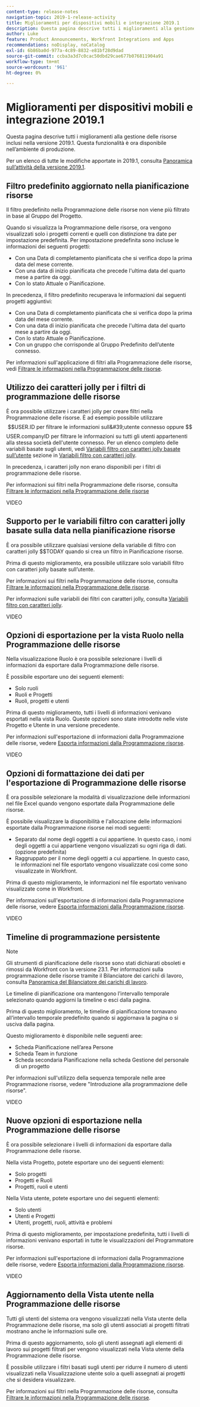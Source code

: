 ```yaml
---
content-type: release-notes
navigation-topic: 2019-1-release-activity
title: Miglioramenti per dispositivi mobili e integrazione 2019.1
description: Questa pagina descrive tutti i miglioramenti alla gestione delle risorse inclusi nella versione 2019.1. Questa funzionalità è ora disponibile nell’ambiente di produzione.
author: Luke
feature: Product Announcements, Workfront Integrations and Apps
recommendations: noDisplay, noCatalog
exl-id: 6b86ba0d-977a-4c89-8832-e81bf28d9dad
source-git-commit: ccba3a3d7c0cac50dbd29cae677b076811904a91
workflow-type: tm+mt
source-wordcount: '961'
ht-degree: 0%

---
```


# Miglioramenti per dispositivi mobili e integrazione 2019.1

Questa pagina descrive tutti i miglioramenti alla gestione delle risorse inclusi nella versione 2019.1. Questa funzionalità è ora disponibile nell’ambiente di produzione.

Per un elenco di tutte le modifiche apportate in 2019.1, consulta [Panoramica sull’attività della versione 2019.1](../../../../product-announcements/product-releases/quarterly-release-archive/2019.1-release-activity/2019.1-release-activity-overview.md).

## Filtro predefinito aggiornato nella pianificazione risorse

Il filtro predefinito nella Programmazione delle risorse non viene più filtrato in base al Gruppo del Progetto.

Quando si visualizza la Programmazione delle risorse, ora vengono visualizzati solo i progetti correnti e quelli con distinzione tra date per impostazione predefinita. Per impostazione predefinita sono incluse le informazioni dei seguenti progetti:

* Con una Data di completamento pianificata che si verifica dopo la prima data del mese corrente.
* Con una data di inizio pianificata che precede l&#39;ultima data del quarto mese a partire da oggi.
* Con lo stato Attuale o Pianificazione.

In precedenza, il filtro predefinito recuperava le informazioni dai seguenti progetti aggiuntivi:

* Con una Data di completamento pianificata che si verifica dopo la prima data del mese corrente.
* Con una data di inizio pianificata che precede l&#39;ultima data del quarto mese a partire da oggi.
* Con lo stato Attuale o Pianificazione.
* Con un gruppo che corrisponde al Gruppo Predefinito dell’utente connesso.

Per informazioni sull&#39;applicazione di filtri alla Programmazione delle risorse, vedi [Filtrare le informazioni nella Programmazione delle risorse](../../../../resource-mgmt/resource-planning/filter-resource-planner.md).

## Utilizzo dei caratteri jolly per i filtri di programmazione delle risorse

È ora possibile utilizzare i caratteri jolly per creare filtri nella Programmazione delle risorse. È ad esempio possibile utilizzare $$USER.ID per filtrare le informazioni sull&#39;utente connesso oppure $$USER.companyID per filtrare le informazioni su tutti gli utenti appartenenti alla stessa società dell&#39;utente connesso. Per un elenco completo delle variabili basate sugli utenti, vedi [Variabili filtro con caratteri jolly basate sull’utente](../../../../reports-and-dashboards/reports/reporting-elements/understand-wildcard-filter-variables.md#user-based-variables) sezione in [Variabili filtro con caratteri jolly](../../../../reports-and-dashboards/reports/reporting-elements/understand-wildcard-filter-variables.md).

In precedenza, i caratteri jolly non erano disponibili per i filtri di programmazione delle risorse.

Per informazioni sui filtri nella Programmazione delle risorse, consulta [Filtrare le informazioni nella Programmazione delle risorse](../../../../resource-mgmt/resource-planning/filter-resource-planner.md)

VIDEO

## Supporto per le variabili filtro con caratteri jolly basate sulla data nella pianificazione risorse

È ora possibile utilizzare qualsiasi versione della variabile di filtro con caratteri jolly $$TODAY quando si crea un filtro in Pianificazione risorse.

Prima di questo miglioramento, era possibile utilizzare solo variabili filtro con caratteri jolly basate sull’utente.

Per informazioni sui filtri nella Programmazione delle risorse, consulta [Filtrare le informazioni nella Programmazione delle risorse](../../../../resource-mgmt/resource-planning/filter-resource-planner.md).

Per informazioni sulle variabili dei filtri con caratteri jolly, consulta [Variabili filtro con caratteri jolly](../../../../reports-and-dashboards/reports/reporting-elements/understand-wildcard-filter-variables.md).

VIDEO

## Opzioni di esportazione per la vista Ruolo nella Programmazione delle risorse

Nella visualizzazione Ruolo è ora possibile selezionare i livelli di informazioni da esportare dalla Programmazione delle risorse.

È possibile esportare uno dei seguenti elementi:

* Solo ruoli
* Ruoli e Progetti
* Ruoli, progetti e utenti

Prima di questo miglioramento, tutti i livelli di informazioni venivano esportati nella vista Ruolo. Queste opzioni sono state introdotte nelle viste Progetto e Utente in una versione precedente.

Per informazioni sull&#39;esportazione di informazioni dalla Programmazione delle risorse, vedere [Esporta informazioni dalla Programmazione risorse](../../../../resource-mgmt/resource-planning/export-resource-planner.md).

VIDEO

## Opzioni di formattazione dei dati per l&#39;esportazione di Programmazione delle risorse

È ora possibile selezionare la modalità di visualizzazione delle informazioni nel file Excel quando vengono esportate dalla Programmazione delle risorse.

È possibile visualizzare la disponibilità e l&#39;allocazione delle informazioni esportate dalla Programmazione risorse nei modi seguenti:

* Separato dal nome degli oggetti a cui appartiene. In questo caso, i nomi degli oggetti a cui appartiene vengono visualizzati su ogni riga di dati. (opzione predefinita)
* Raggruppato per il nome degli oggetti a cui appartiene. In questo caso, le informazioni nel file esportato vengono visualizzate così come sono visualizzate in Workfront.

Prima di questo miglioramento, le informazioni nel file esportato venivano visualizzate come in Workfront.

Per informazioni sull&#39;esportazione di informazioni dalla Programmazione delle risorse, vedere [Esporta informazioni dalla Programmazione risorse](../../../../resource-mgmt/resource-planning/export-resource-planner.md).

VIDEO

## Timeline di programmazione persistente

>[!NOTE]
>
>Gli strumenti di pianificazione delle risorse sono stati dichiarati obsoleti e rimossi da Workfront con la versione 23.1. Per informazioni sulla programmazione delle risorse tramite il Bilanciatore dei carichi di lavoro, consulta [Panoramica del Bilanciatore dei carichi di lavoro](../../../../resource-mgmt/workload-balancer/overview-workload-balancer.md).

Le timeline di pianificazione ora mantengono l’intervallo temporale selezionato quando aggiorni la timeline o esci dalla pagina.

Prima di questo miglioramento, le timeline di pianificazione tornavano all’intervallo temporale predefinito quando si aggiornava la pagina o si usciva dalla pagina.

Questo miglioramento è disponibile nelle seguenti aree:

* Scheda Pianificazione nell’area Persone
* Scheda Team in funzione
* Scheda secondaria Pianificazione nella scheda Gestione del personale di un progetto

Per informazioni sull&#39;utilizzo della sequenza temporale nelle aree Programmazione risorse, vedere &quot;Introduzione alla programmazione delle risorse&quot;.

VIDEO

## Nuove opzioni di esportazione nella Programmazione delle risorse

È ora possibile selezionare i livelli di informazioni da esportare dalla Programmazione delle risorse.

Nella vista Progetto, potete esportare uno dei seguenti elementi:

* Solo progetti
* Progetti e Ruoli
* Progetti, ruoli e utenti

Nella Vista utente, potete esportare uno dei seguenti elementi:

* Solo utenti
* Utenti e Progetti
* Utenti, progetti, ruoli, attività e problemi

Prima di questo miglioramento, per impostazione predefinita, tutti i livelli di informazioni venivano esportati in tutte le visualizzazioni del Programmatore risorse.

Per informazioni sull&#39;esportazione di informazioni dalla Programmazione delle risorse, vedere [Esporta informazioni dalla Programmazione risorse](../../../../resource-mgmt/resource-planning/export-resource-planner.md).

VIDEO

## Aggiornamento della Vista utente nella Programmazione delle risorse

Tutti gli utenti del sistema ora vengono visualizzati nella Vista utente della Programmazione delle risorse, ma solo gli utenti associati ai progetti filtrati mostrano anche le informazioni sulle ore.

Prima di questo aggiornamento, solo gli utenti assegnati agli elementi di lavoro sui progetti filtrati per vengono visualizzati nella Vista utente della Programmazione delle risorse.

È possibile utilizzare i filtri basati sugli utenti per ridurre il numero di utenti visualizzati nella Visualizzazione utente solo a quelli assegnati ai progetti che si desidera visualizzare.

Per informazioni sui filtri nella Programmazione delle risorse, consulta [Filtrare le informazioni nella Programmazione delle risorse](../../../../resource-mgmt/resource-planning/filter-resource-planner.md).
